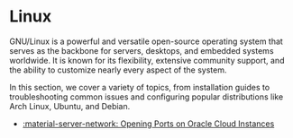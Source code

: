 # Linux

GNU/Linux is a powerful and versatile open-source operating system that serves as the backbone for servers, desktops, and embedded systems worldwide. It is known for its flexibility, extensive community support, and the ability to customize nearly every aspect of the system.

In this section, we cover a variety of topics, from installation guides to troubleshooting common issues and configuring popular distributions like Arch Linux, Ubuntu, and Debian.

<div class="grid cards" markdown>

- [:material-server-network: Opening Ports on Oracle Cloud Instances](guides/opening-ports-on-oracle-cloud-instances.md)

</div>

